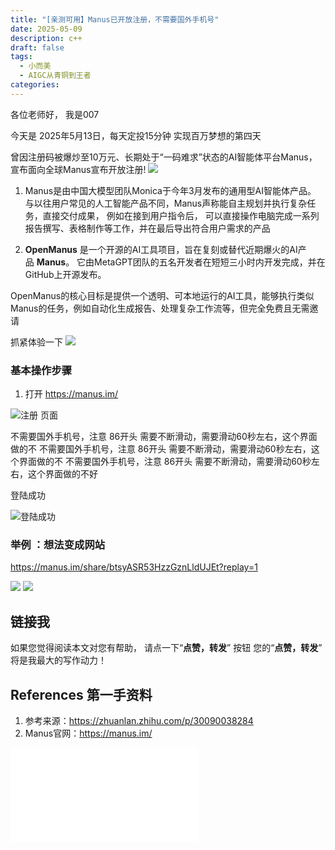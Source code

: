 ```yaml
---
title: "[亲测可用】Manus已开放注册，不需要国外手机号"
date: 2025-05-09
description: c++
draft: false
tags:
  - 小而美
  - AIGC从青铜到王者
categories:
---
```


各位老师好， 我是007

今天是 2025年5月13日，每天定投15分钟  实现百万梦想的第四天

曾因注册码被爆炒至10万元、长期处于“一码难求”状态的AI智能体平台Manus，
宣布面向全球Manus宣布开放注册!
![](https://money-1256465252.cos.ap-beijing.myqcloud.com/mac/20250513101359.png)

1. Manus是由中国大模型团队Monica于今年3月发布的通用型AI智能体产品。
与以往用户常见的人工智能产品不同，Manus声称能自主规划并执行复杂任务，直接交付成果，
例如在接到用户指令后，
可以直接操作电脑完成一系列报告撰写、表格制作等工作，并在最后导出符合用户需求的产品

2. **OpenManus** 是一个开源的AI工具项目，旨在复刻或替代近期爆火的AI产品 **Manus**。
它由MetaGPT团队的五名开发者在短短三小时内开发完成，并在GitHub上开源发布。

OpenManus的核心目标是提供一个透明、可本地运行的AI工具，能够执行类似Manus的任务，例如自动化生成报告、处理复杂工作流等，但完全免费且无需邀请


抓紧体验一下
![](https://money-1256465252.cos.ap-beijing.myqcloud.com/mac/20250513101314.png)


### 基本操作步骤

1. 打开 https://manus.im/

![注册 页面](https://s2.loli.net/2025/05/13/2a1AocdHmCbejE3.png)




不需要国外手机号，注意 86开头 需要不断滑动，需要滑动60秒左右，这个界面做的不
不需要国外手机号，注意 86开头 需要不断滑动，需要滑动60秒左右，这个界面做的不
不需要国外手机号，注意 86开头 需要不断滑动，需要滑动60秒左右，这个界面做的不好





登陆成功

![登陆成功](https://s2.loli.net/2025/05/13/l1eQz6fsAyp3T8U.png)



### 举例 ：想法变成网站

https://manus.im/share/btsyASR53HzzGznLldUJEt?replay=1

![](https://money-1256465252.cos.ap-beijing.myqcloud.com/mac/20250513112152.png)
![](https://money-1256465252.cos.ap-beijing.myqcloud.com/mac/20250513112321.png)

## 链接我
 

如果您觉得阅读本文对您有帮助， 
请点一下“**点赞，转发**” 按钮
 您的“**点赞，转发**” 将是我最大的写作动力！
  



 
## References 第一手资料
1.  参考来源：https://zhuanlan.zhihu.com/p/30090038284
2. Manus官网：https://manus.im/

















<iframe src="//player.bilibili.com/player.html?isOutside=true&aid=947706170&bvid=BV1TW4y1372y&cid=1001200489&p=1" scrolling="no" border="0" frameborder="no" framespacing="0" allowfullscreen="true"></iframe>







